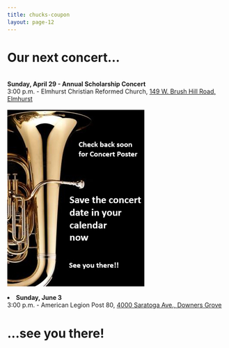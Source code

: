 ```yaml
---
title: chucks-coupon
layout: page-12
---
```


<h1>Our next concert…</h1>

 <br /><strong>Sunday, April 29 - Annual Scholarship Concert</strong><br />3:00 p.m. - Elmhurst Christian Reformed Church, <a href="https://www.google.com/maps/dir/''/149+W+Brush+Hill+Rd,+Elmhurst,+IL+60126/@41.862754,-88.0810201,12z/data=!4m8!4m7!1m0!1m5!1m1!1s0x880e4c879f7c8743:0x3a7da87e1b5b4435!2m2!1d-87.9409424!2d41.8627753" target="new">149 W. Brush Hill Road, Elmhurst </a><br/>
                        <br/><img src="images/awb-poster-coming-soon-01.jpg" width="315" height="405" alt=""/></li>
                    <br/><li><strong>Sunday, June 3</strong><br />3:00 p.m. - American Legion Post 80, <a href="https://www.google.com/maps/dir/''/4000+Saratoga+Ave,+Downers+Grove,+IL+60515/@41.8136354,-88.1557828,12z/data=!4m8!4m7!1m0!1m5!1m1!1s0x880e51fcb71f0ff9:0xb2103f9dcdce9da1!2m2!1d-88.0157051!2d41.8136567" target="new">4000 Saratoga Ave., Downers Grove</a></li></ul> 


<h1>...see you there!<h1>

